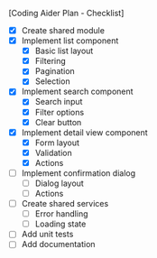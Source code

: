 [Coding Aider Plan - Checklist]

- [x] Create shared module
- [x] Implement list component
  - [x] Basic list layout
  - [x] Filtering
  - [x] Pagination
  - [x] Selection
- [x] Implement search component
  - [x] Search input
  - [x] Filter options
  - [x] Clear button
- [x] Implement detail view component
  - [x] Form layout
  - [x] Validation
  - [x] Actions
- [ ] Implement confirmation dialog
  - [ ] Dialog layout
  - [ ] Actions
- [ ] Create shared services
  - [ ] Error handling
  - [ ] Loading state
- [ ] Add unit tests
- [ ] Add documentation
